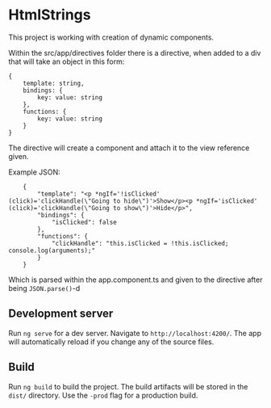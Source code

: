 # HtmlStrings

This project is working with creation of dynamic components. 

Within the src/app/directives folder there is a directive, when added to a div that will take an object in this form:

```
{
    template: string,
    bindings: {
        key: value: string
    },
    functions: {
        key: value: string
    }
}
```
The directive will create a component and attach it to the view reference given.

Example JSON: 
```
    {
        "template": "<p *ngIf='!isClicked' (click)='clickHandle(\"Going to hide\")'>Show</p><p *ngIf='isClicked' (click)='clickHandle(\"Going to show\")'>Hide</p>",
        "bindings": {
            "isClicked": false
        },
        "functions": {
            "clickHandle": "this.isClicked = !this.isClicked;  console.log(arguments);"
        }
    }   
```
Which is parsed within the app.component.ts and given to the directive after being `JSON.parse()`-d

## Development server
Run `ng serve` for a dev server. Navigate to `http://localhost:4200/`. The app will automatically reload if you change any of the source files.

## Build

Run `ng build` to build the project. The build artifacts will be stored in the `dist/` directory. Use the `-prod` flag for a production build.
